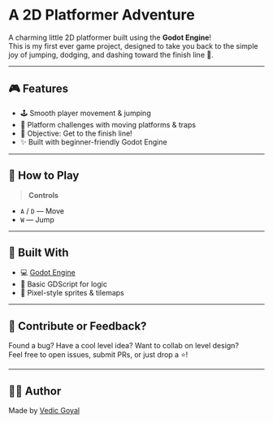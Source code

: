 # A 2D Platformer Adventure

A charming little 2D platformer built using the **Godot Engine**!  
This is my first ever game project, designed to take you back to the simple joy of jumping, dodging, and dashing toward the finish line 🏁.

---

## 🎮 Features

- 🕹️ Smooth player movement & jumping
- 🌋 Platform challenges with moving platforms & traps
- 🎯 Objective: Get to the finish line!
- ✨ Built with beginner-friendly Godot Engine

---

## 🚧 How to Play

> **Controls**  
- `A` / `D` — Move  
- `W` — Jump  

---

## 🧰 Built With

- 💻 [Godot Engine](https://godotengine.org/)
- 🧠 Basic GDScript for logic
- 🎨 Pixel-style sprites & tilemaps

---



## 🤝 Contribute or Feedback?

Found a bug? Have a cool level idea? Want to collab on level design?  
Feel free to open issues, submit PRs, or just drop a ⭐!

---

## 🧑‍💻 Author

Made by [Vedic Goyal](https://github.com/VedicGoyal)

